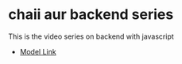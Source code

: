 # chaii aur backend series
This is the video series on backend with javascript
- [Model Link](https://app.eraser.io/workspace/YtPqZ1VogxGy1jzIDkzj)